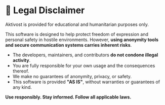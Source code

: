 # 🔔 Legal Disclaimer

Aktivost is provided for educational and humanitarian purposes only.

This software is designed to help protect freedom of expression and personal safety in hostile environments. However, **using anonymity tools and secure communication systems carries inherent risks**.

- The developers, maintainers, and contributors **do not condone illegal activity**.
- You are fully responsible for your own usage and the consequences thereof.
- We make no guarantees of anonymity, privacy, or safety.
- This software is provided **"AS IS"**, without warranties or guarantees of any kind.

**Use responsibly. Stay informed. Follow all applicable laws.**


